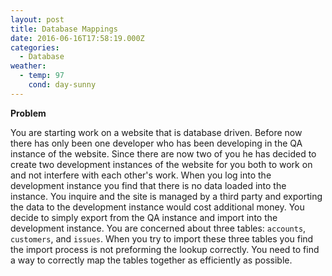 ```yaml
---
layout: post
title: Database Mappings
date: 2016-06-16T17:58:19.000Z
categories:
  - Database
weather:
  - temp: 97
    cond: day-sunny
---
```

**Problem**

You are starting work on a website that is database driven. Before now there has only been one developer who has been developing in the QA instance of the website. Since there are now two of you he has decided to create two development instances of the website for you both to work on and not interfere with each other's work. When you log into the development instance you find that there is no data loaded into the instance. You inquire and the site is managed by a third party and exporting the data to the development instance would cost additional money. You decide to simply export from the QA instance and import into the development instance. You are concerned about three tables: `accounts`, `customers`, and `issues`. When you try to import these three tables you find the import process is not preforming the lookup correctly. You need to find a way to correctly map the tables together as efficiently as possible.
